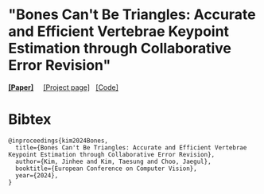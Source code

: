 # "Bones Can't Be Triangles: Accurate and Efficient Vertebrae Keypoint Estimation through Collaborative Error Revision"

[<ins>__[Paper]__</ins>](https://ts-kim.github.io/KeyBot/) &nbsp; 
&nbsp; 
[[Project page]](https://ts-kim.github.io/KeyBot/)
&nbsp; 
[[Code]](https://github.com/seharanul17/keybot/)

# Bibtex
```
@inproceedings{kim2024Bones,
  title={Bones Can't Be Triangles: Accurate and Efficient Vertebrae Keypoint Estimation through Collaborative Error Revision},
  author={Kim, Jinhee and Kim, Taesung and Choo, Jaegul},
  booktitle={European Conference on Computer Vision},
  year={2024},
}
```
